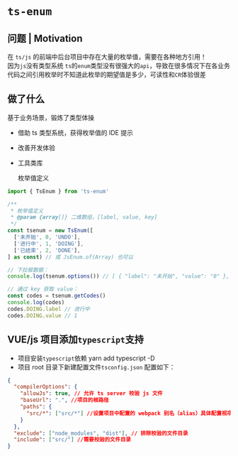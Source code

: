 # `ts-enum`

## **问题 | Motivation**

在 `ts/js` 的前端中后台项目中存在大量的枚举值，需要在各种地方引用！  
因为`js`没有类型系统 `ts`的`enum`类型没有很强大的`api`，导致在很多情况下在各业务代码之间引用枚举时不知道此枚举的期望值是多少，可读性和`CR`体验很差

## 做了什么

基于业务场景，锻炼了类型体操

- 借助 ts 类型系统，获得枚举值的 IDE 提示
- 改善开发体验
- 工具类库

  枚举值定义

```js
import { TsEnum } from 'ts-enum'

/**
 * 枚举值定义
 * @param {array[]} 二维数组，[label, value, key]
 */
const tsenum = new TsEnum([
  ['未开始', 0, 'UNDO'],
  ['进行中', 1, 'DOING'],
  ['已结束', 2, 'DONE'],
] as const) // 或 JsEnum.of(Array) 也可以

// 下拉框数据：
console.log(tsenum.options()) // [ { "label": "未开始", "value": "0" }, { "label": "进行中", "value": "1" }, { "label": "已结束", "value": "2" } ]

// 通过 key 获取 value：
const codes = tsenum.getCodes()
console.log(codes)
codes.DOING.label // 进行中
codes.DOING.value // 1

```

## VUE/js 项目添加`typescript`支持

- 项目安装`typescript`依赖 yarn add typescript -D
- 项目 root 目录下新建配置文件`tsconfig.json` 配置如下：

```json
{
  "compilerOptions": {
    "allowJs": true, // 允许 ts server 校验 js 文件
    "baseUrl": ".", //项目的根路径
    "paths": {
      "src/*": ["src/*"] //设置项目中配置的 webpack 别名（alias）具体配置视项目而定
    }
  },
  "exclude": ["node_modules", "dist"], // 排除校验的文件目录
  "include": ["src/"] //需要校验的文件目录
}
```

